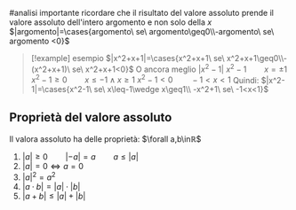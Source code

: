 #analisi 
importante ricordare che il risultato del valore assoluto prende il valore assoluto dell'intero argomento e non solo della $x$
$|argomento|=\cases{argomento\ se\ argomento\geq0\\-argomento\ se\ argomento <0}$
> [!example] esempio
> $|x^2+x+1|=\cases{x^2+x+1\ se\ x^2+x+1\geq0\\-(x^2+x+1)\ se\ x^2+x+1<0}$
> O ancora meglio
> $|x^2-1|$
> $x^2-1\qquad x=\pm1$
> $x^2-1\geq 0\qquad x\leq-1\wedge x\geq1$
> $x^2-1<0\qquad -1<x<1$
> Quindi:
> $|x^2-1|=\cases{x^2-1\ se\ x\leq-1\wedge x\geq1\\ -x^2+1\ se\ -1<x<1}$

## Proprietà del valore assoluto
Il valora assoluto ha delle proprietà:
$\forall a,b\inℝ$
1. $|a| \geq0\qquad |-a|=a\qquad a\leq|a|$
2. $|a|=0 \Longleftrightarrow a=0$
3. $|a|^2=a^2$
4. $|a\cdot b|= |a|\cdot|b|$
5. $|a+b|\leq|a|+|b|$

